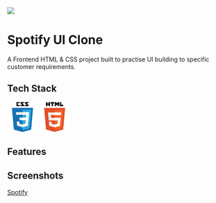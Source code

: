 <img src="https://storage.googleapis.com/pr-newsroom-wp/1/2018/11/Spotify_Logo_RGB_Green.png" height="100" />



# Spotify UI Clone

A Frontend HTML & CSS project built to practise UI building to specific customer requirements.

## Tech Stack

<p float="left">
  <img src="https://raw.githubusercontent.com/devicons/devicon/master/icons/css3/css3-original-wordmark.svg" width="70" />
  <img src="https://raw.githubusercontent.com/devicons/devicon/master/icons/html5/html5-original-wordmark.svg" width="70" /> 
</p>

## Features

## Screenshots

[Spotify](https://media.discordapp.net/attachments/1100550397699051651/1101326274053541888/image.png?ex=65727805&is=65600305&hm=e3e08f9d6bd795daca75dd4c94b3eb42829ce014ac925b358343d84c673ce4b7&=&format=webp&quality=lossless&width=1814&height=905)
